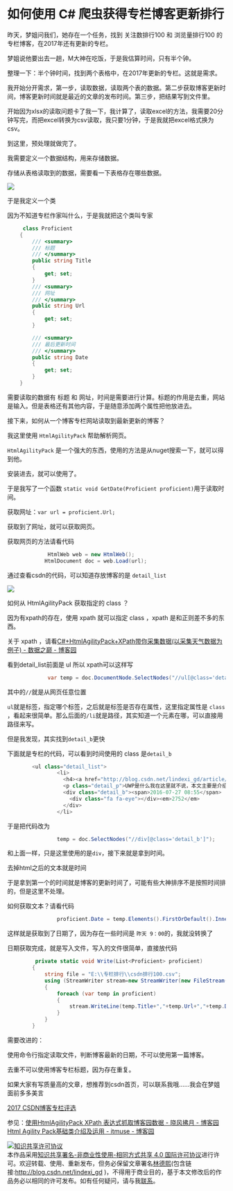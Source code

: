 # 如何使用 C# 爬虫获得专栏博客更新排行

昨天，梦姐问我们，她存在一个任务，找到 关注数排行100 和 浏览量排行100 的专栏博客，在2017年还有更新的专栏。

梦姐说他要出去一趟，M大神在吃饭，于是我估算时间，只有半个钟。

整理一下：半个钟时间，找到两个表格中，在2017年更新的专栏。这就是需求。

<!--more-->

我开始分开需求，第一步，读取数据，读取两个表的数据。第二步获取博客更新时间，博客更新时间就是最近的文章的发布时间。第三步，把结果写到文件里。

开始因为xlsx的读取问题卡了我一下，我计算了，读取excel的方法，我需要20分钟写完，而把excel转换为csv读取，我只要1分钟，于是我就把excel格式换为csv。

到这里，预处理就做完了。

我需要定义一个数据结构，用来存储数据。

存储从表格读取到的数据，需要看一下表格存在哪些数据。

![](http://7xqpl8.com1.z0.glb.clouddn.com/AwCCAwMAItoFADbzBgABAAQArj4BAGZDAgBo6AkA6Nk%3D%2F201751785432.jpg)

于是我定义一个类

因为不知道专栏作家叫什么，于是我就把这个类叫专家


```csharp
     class Proficient 
    {
        /// <summary>
        /// 标题
        /// </summary>
        public string Title
        {
            get; set;
        }
        /// <summary>
        /// 网址
        /// </summary>
        public string Url
        {
            get; set;
        }

        /// <summary>
        /// 最后更新时间
        /// </summary>
        public string Date
        {
            get; set;
        }
    }
```

需要读取的数据有 标题 和 网址，时间是需要进行计算。标题的作用是去重，网站是输入。但是表格还有其他内容，于是随意添加两个属性把他放进去。

接下来，如何从一个博客专栏网站读取到最新更新的博客？

我这里使用 `HtmlAgilityPack` 帮助解析网页。

`HtmlAgilityPack` 是一个强大的东西，使用的方法是从nuget搜索一下，就可以得到他。

安装进去，就可以使用了。

于是我写了一个函数 `static void GetDate(Proficient proficient)`用于读取时间。

获取网址：`var url = proficient.Url;`

获取到了网址，就可以获取网页。

获取网页的方法请看代码


```csharp
             HtmlWeb web = new HtmlWeb();
            HtmlDocument doc = web.Load(url);
```

通过查看csdn的代码，可以知道存放博客的是 `detail_list`

![](http://7xqpl8.com1.z0.glb.clouddn.com/AwCCAwMAItoFADbzBgABAAQArj4BAGZDAgBo6AkA6Nk%3D%2F2017517907.jpg)

如何从 HtmlAgilityPack 获取指定的 class ？

因为有xpath的存在，使用 xpath 就可以指定 class ，xpath 是和正则差不多的东西。

关于 xpath ，请看[C#+HtmlAgilityPack+XPath带你采集数据(以采集天气数据为例子) - 数据之巅 - 博客园](http://www.cnblogs.com/asxinyu/p/CSharp_HtmlAgilityPack_XPath_Weather_Data.html)

看到detail_list前面是 ul 所以 xpath可以这样写


```csharp
             var temp = doc.DocumentNode.SelectNodes("//ul[@class='detail_list']/li");
```
其中的`//`就是从网页任意位置

`ul`就是标签，指定哪个标签，之后就是标签是否存在属性，这里指定属性是 `class` ，看起来很简单。那么后面的`/li`就是路径，其实知道一个元素在哪，可以直接用路径来写。

但是我发现，其实找到`detail_b`更快

下面就是专栏的代码，可以看到时间使用的 class 是`detail_b`
```csharp
        <ul class="detail_list">
                <li>
                  <h4><a href="http://blog.csdn.net/lindexi_gd/article/details/52041944" target="_blank">win10 uwp 入门</a></h4>
                  <p class="detail_p">UWP是什么我在这里就不说，本文主要是介绍如何入门UWP，也是合并我写的博客。</p>
                  <div class="detail_b"><span>2016-07-27 08:55</span>
                    <div class="fa fa-eye"></div><em>2752</em>
                  </div>
                </li>
```

于是把代码改为


```csharp
                temp = doc.SelectNodes("//div[@class='detail_b']");

```

和上面一样，只是这里使用的是`div`，接下来就是拿到时间。

去掉html之后的文本就是时间

于是拿到第一个的时间就是博客的更新时间了，可能有些大神排序不是按照时间排的，但是这里不处理。

如何获取文本？请看代码


```csharp
                proficient.Date = temp.Elements().FirstOrDefault().InnerText;

```
这样就是获取到了日期了，因为存在一些时间是 `昨天 9：00`的，我就没转换了

日期获取完成，就是写入文件，写入的文件很简单，直接放代码


```csharp
         private static void Write(List<Proficient> proficient)
        {
            string file = "E:\\专栏排行\\csdn排行100.csv";
            using (StreamWriter stream=new StreamWriter(new FileStream(file,FileMode.Create),Encoding.GetEncoding("gbk")))
            {
                foreach (var temp in proficient)
                {
                    stream.WriteLine(temp.Title+","+temp.Url+","+temp.Date+","+temp.Folpv+","+temp.Num);
                }
            }
        }
```

需要改进的：

使用命令行指定读取文件，判断博客最新的日期，不可以使用第一篇博客。

去重不可以使用博客专栏标题，因为存在重复。

如果大家有写质量高的文章，想推荐到csdn首页，可以联系我哦……我会在梦姐面前多多美言

[2017 CSDN博客专栏评选](http://blog.csdn.net/blogdevteam/article/details/71710010)  

参见：[使用HtmlAgilityPack XPath 表达式抓取博客园数据 - 晓风拂月 - 博客园](http://www.cnblogs.com/xffy1028/archive/2011/12/01/2270430.html)
[Html Agility Pack基础类介绍及运用 - itmuse - 博客园](http://www.cnblogs.com/ITmuse/archive/2010/05/29/1747199.html)

<a rel="license" href="http://creativecommons.org/licenses/by-nc-sa/4.0/"><img alt="知识共享许可协议" style="border-width:0" src="https://licensebuttons.net/l/by-nc-sa/4.0/88x31.png" /></a><br />本作品采用<a rel="license" href="http://creativecommons.org/licenses/by-nc-sa/4.0/">知识共享署名-非商业性使用-相同方式共享 4.0 国际许可协议</a>进行许可。欢迎转载、使用、重新发布，但务必保留文章署名[林德熙](http://blog.csdn.net/lindexi_gd)(包含链接:http://blog.csdn.net/lindexi_gd )，不得用于商业目的，基于本文修改后的作品务必以相同的许可发布。如有任何疑问，请与我[联系](mailto:lindexi_gd@163.com)。 